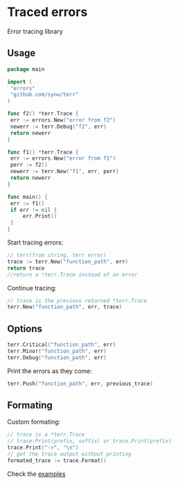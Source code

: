 # Traced errors

Error tracing library

## Usage

   ```go
package main

import (
	"errors"
	"github.com/synw/terr"
)

func f2() *terr.Trace {
	err := errors.New("error from f2")
	newerr := terr.Debug("f2", err)
	return newerr
}

func f1() *terr.Trace {
	err := errors.New("error from f1")
	perr := f2()
	newerr := terr.New("f1", err, perr)
	return newerr
}

func main() {
	err := f1()
	if err != nil {
		err.Print()
	}
}
```

Start tracing errors:

   ```go
// terr(from string, terr error)
trace := terr.New("function_path", err)
return trace
//return a *terr.Trace instead of an error
   ```

Continue tracing:

   ```go
// trace is the previous returned *terr.Trace
terr.New("function_path", err, trace)
   ```

## Options

   ```go
terr.Critical("function_path", err)
terr.Minor("function_path", err)
terr.Debug("function_path", err)
   ```
   
Print the errors as they come:

   ```go
terr.Push("function_path", err, previous_trace)
   ```

## Formating

Custom formating:
   ```go
// trace is a *terr.Trace
// trace.Print(prefix, suffix) or trace.Print(prefix)
trace.Print("->", "\n")
// get the trace output without printing
formated_trace := trace.Format()
   ```
   
Check the [examples](https://github.com/synw/terr/tree/master/example)
